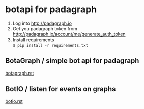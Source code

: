 
# botapi for padagraph

1. Log into http://padagraph.io
2. Get you padagraph token from http://padagraph.io/account/me/generate_auth_token
3. Install requirements  
  ```$ pip install -r requirements.txt ```

## BotaGraph / simple bot api for padagraph

[botagraph.rst](./botagraph.rst)


## BotIO / listen for events on graphs 

[botio.rst](./botio.rst)
